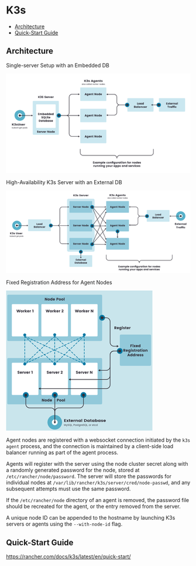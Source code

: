 # K3s

<!-- @import "[TOC]" {cmd="toc" depthFrom=2 depthTo=6 orderedList=false} -->

<!-- code_chunk_output -->

- [Architecture](#architecture)
- [Quick-Start Guide](#quick-start-guide)

<!-- /code_chunk_output -->

## Architecture

Single-server Setup with an Embedded DB

![k3s-arch-single](assets/k3s-arch-single.png)

High-Availability K3s Server with an External DB

![k3s-arch-multi](assets/k3s-arch-multi.png)

Fixed Registration Address for Agent Nodes

![k3s-fixed-ip](assets/k3s-fixed-ip.png)

Agent nodes are registered with a websocket connection initiated by the `k3s agent` process, and the connection is maintained by a client-side load balancer running as part of the agent process.

Agents will register with the server using the node cluster secret along with a randomly generated password for the node, stored at `/etc/rancher/node/password`. The server will store the passwords for individual nodes at `/var/lib/rancher/k3s/server/cred/node-passwd`, and any subsequent attempts must use the same password.

If the `/etc/rancher/node` directory of an agent is removed, the password file should be recreated for the agent, or the entry removed from the server.

A unique node ID can be appended to the hostname by launching K3s servers or agents using the `--with-node-id` flag.

## Quick-Start Guide

https://rancher.com/docs/k3s/latest/en/quick-start/
